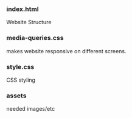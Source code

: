 ### index.html

Website Structure 

### media-queries.css

makes website responsive on different screens.

### style.css

CSS styling

### assets

needed images/etc

